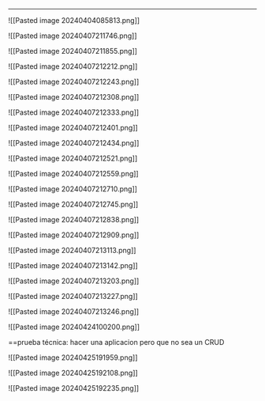 ****
![[Pasted image 20240404085813.png]]


![[Pasted image 20240407211746.png]]


![[Pasted image 20240407211855.png]]

![[Pasted image 20240407212212.png]]


![[Pasted image 20240407212243.png]]

![[Pasted image 20240407212308.png]]

![[Pasted image 20240407212333.png]]

![[Pasted image 20240407212401.png]]

![[Pasted image 20240407212434.png]]

![[Pasted image 20240407212521.png]]

![[Pasted image 20240407212559.png]]

![[Pasted image 20240407212710.png]]

![[Pasted image 20240407212745.png]]

![[Pasted image 20240407212838.png]]

![[Pasted image 20240407212909.png]]

![[Pasted image 20240407213113.png]]

![[Pasted image 20240407213142.png]]

![[Pasted image 20240407213203.png]]

![[Pasted image 20240407213227.png]]

![[Pasted image 20240407213246.png]]

![[Pasted image 20240424100200.png]]

==prueba técnica: hacer una aplicacion pero que no sea un CRUD

![[Pasted image 20240425191959.png]]

![[Pasted image 20240425192108.png]]

![[Pasted image 20240425192235.png]]

